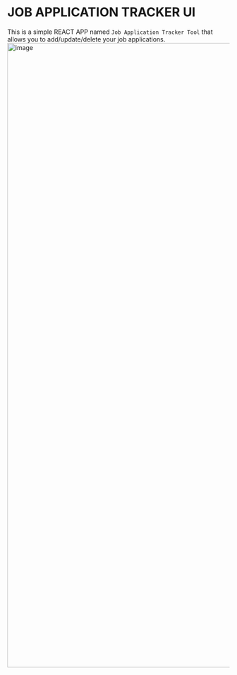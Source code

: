 # JOB APPLICATION TRACKER UI

This is a simple REACT APP named ``Job Application Tracker Tool`` that allows you to add/update/delete your job applications.
<img width="1418" alt="image" src="https://github.com/user-attachments/assets/185b0915-cd7c-49d4-8597-00e3d01399b2" />
